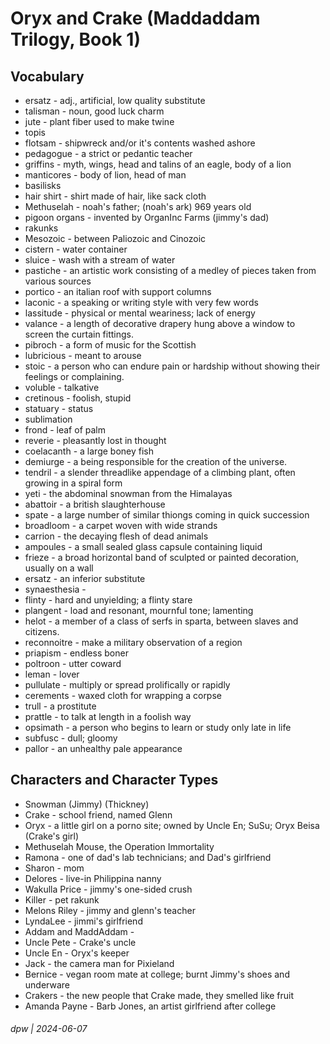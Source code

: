 # Oryx and Crake (Maddaddam Trilogy, Book 1)

## Vocabulary

* ersatz - adj., artificial, low quality substitute
* talisman - noun, good luck charm
* jute - plant fiber used to make twine
* topis
* flotsam - shipwreck and/or it's contents washed ashore
* pedagogue - a strict or pedantic teacher
* griffins - myth, wings, head and talins of an eagle, body of a lion
* manticores - body of lion, head of man
* basilisks
* hair shirt - shirt made of hair, like sack cloth
* Methuselah - noah's father; (noah's ark) 969 years old
* pigoon organs - invented by OrganInc Farms (jimmy's dad)
* rakunks
* Mesozoic - between Paliozoic and Cinozoic
* cistern - water container
* sluice - wash with a stream of water
* pastiche - an artistic work consisting of a medley of pieces taken from various sources
* portico - an italian roof with support columns
* laconic - a speaking or writing style with very few words
* lassitude - physical or mental weariness; lack of energy
* valance - a length of decorative drapery hung above a window to screen the curtain fittings.
* pibroch - a form of music for the Scottish 
* lubricious - meant to arouse
* stoic - a person who can endure pain or hardship without showing their feelings or complaining.
* voluble - talkative
* cretinous - foolish, stupid
* statuary - status
* sublimation
* frond - leaf of palm
* reverie - pleasantly lost in thought
* coelacanth - a large boney fish
* demiurge - a being responsible for the creation of the universe.
* tendril - a slender threadlike appendage of a climbing plant, often growing in a spiral form
* yeti - the abdominal snowman from the Himalayas
* abattoir - a british slaughterhouse
* spate - a large number of similar thiongs coming in quick succession
* broadloom - a carpet woven with wide strands
* carrion - the decaying flesh of dead animals
* ampoules - a small sealed glass capsule containing liquid
* frieze - a broad horizontal band of sculpted or painted decoration, usually on a wall
* ersatz - an inferior substitute
* synaesthesia - 
* flinty - hard and unyielding; a flinty stare
* plangent - load and resonant, mournful tone; lamenting
* helot - a member of a class of serfs in sparta, between slaves and citizens.
* reconnoitre - make a military observation of a region
* priapism - endless boner
* poltroon - utter coward
* leman - lover
* pullulate - multiply or spread prolifically or rapidly
* cerements - waxed cloth for wrapping a corpse
* trull - a prostitute
* prattle - to talk at length in a foolish way
* opsimath - a person who begins to learn or study only late in life
* subfusc - dull; gloomy
* pallor - an unhealthy pale appearance

## Characters and Character Types

* Snowman (Jimmy) (Thickney)
* Crake - school friend, named Glenn
* Oryx - a little girl on a porno site; owned by Uncle En; SuSu; Oryx Beisa (Crake's girl)
* Methuselah Mouse, the Operation Immortality
* Ramona - one of dad's lab technicians; and Dad's girlfriend
* Sharon - mom
* Delores - live-in Philippina nanny
* Wakulla Price - jimmy's one-sided crush
* Killer - pet rakunk
* Melons Riley - jimmy and glenn's teacher
* LyndaLee - jimmi's girlfriend
* Addam and MaddAddam - 
* Uncle Pete - Crake's uncle
* Uncle En - Oryx's keeper
* Jack - the camera man for Pixieland
* Bernice - vegan room mate at college; burnt Jimmy's shoes and underware
* Crakers - the new people that Crake made,  they smelled like fruit
* Amanda Payne - Barb Jones, an artist girlfriend after college

###### dpw | 2024-06-07
